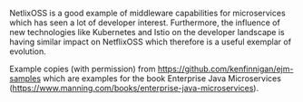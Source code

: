 NetlixOSS is a good example of middleware capabilities for microservices which has seen a lot of
developer interest. Furthermore, the influence of new technologies like Kubernetes and Istio on
the developer landscape is having similar impact on NetflixOSS which therefore is a useful exemplar of evolution.

Example copies (with permission) from https://github.com/kenfinnigan/ejm-samples which are examples for
the book Enterprise Java Microservices (https://www.manning.com/books/enterprise-java-microservices).
